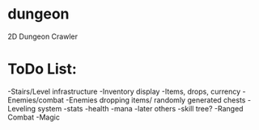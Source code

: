 dungeon
=======

2D Dungeon Crawler

ToDo List:
=========
-Stairs/Level infrastructure
-Inventory display
-Items, drops, currency
-Enemies/combat
-Enemies dropping items/ randomly generated chests
-Leveling system
    -stats
      -health
      -mana
      -later others
    -skill tree?
-Ranged Combat
-Magic
